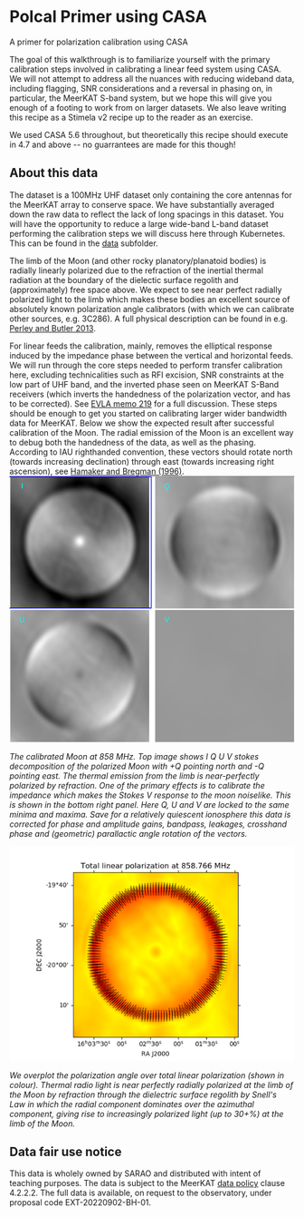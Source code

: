 # Polcal Primer using CASA
A primer for polarization calibration using CASA

The goal of this walkthrough is to familiarize yourself with the primary calibration steps involved in calibrating a linear feed system using CASA.
We will not attempt to address all the nuances with reducing wideband data, including flagging, SNR considerations and a reversal in phasing on,
in particular, the MeerKAT S-band system, but we hope this will give you enough of a footing to work from on larger datasets. We also leave writing this recipe
as a Stimela v2 recipe up to the reader as an exercise.

We used CASA 5.6 throughout, but theoretically this recipe should execute in 4.7 and above -- no guarrantees are made for this though!

About this data
--------------------
The dataset is a 100MHz UHF dataset only containing the core antennas for the MeerKAT array to conserve space. We have substantially averaged down the raw data to reflect the lack of long spacings in this dataset. You will have the opportunity to reduce a large wide-band L-band dataset performing the calibration steps we will discuss here through Kubernetes. This can be found in the [data](https://github.com/africalim/Polcal-Primer/tree/master/data) subfolder.

The limb of the Moon (and other rocky planatory/planatoid bodies) is radially linearly polarized due to the refraction of the inertial thermal radiation at the boundary of the dielectic surface regolith and (approximately) free space above. We expect to see near perfect radially polarized light
to the limb which makes these bodies an excellent source of absolutely known polarization angle calibrators (with which we can calibrate other sources, e.g. 3C286). A full physical description can be found in e.g. [Perley and Butler 2013](https://iopscience.iop.org/article/10.1088/0067-0049/206/2/16/meta).

For linear feeds the calibration, mainly, removes the elliptical response induced by the impedance phase between the vertical and horizontal feeds. We will run through the core steps needed to perform transfer calibration here, excluding technicalities such as RFI excision, SNR constraints at the low part of UHF band, and the inverted phase seen on MeerKAT S-Band receivers (which inverts the handedness of the polarization vector, and has to be corrected). See [EVLA memo 219](https://library.nrao.edu/public/memos/evla/EVLAM_219.pdf) for a full discussion. These steps should be enough to get you started on calibrating larger wider bandwidth data for MeerKAT. Below we show the expected result after successful calibration of the Moon. The radial emission of the Moon is an excellent way to debug both the handedness of the data, as well as the phasing. According to IAU righthanded convention, these vectors should rotate north (towards increasing declination) through east (towards increasing right ascension), see [Hamaker and Bregman (1996)](https://doi.org/10.1051/aas:1996147).
![IQUV Moon](https://raw.githubusercontent.com/africalim/Polcal-Primer/master/resultsIQUV.png)

*The calibrated Moon at 858 MHz. Top image shows I Q U V stokes decomposition of the polarized Moon with +Q pointing north and -Q pointing east. The thermal emission from the limb is near-perfectly polarized by refraction. One of the primary effects is to calibrate the impedance which
makes the Stokes V response to the moon noiselike. This is shown in the bottom right panel. Here Q, U and V are locked to the same minima and maxima. Save for a relatively quiescent ionosphere this data is corrected for phase and amplitude gains, bandpass, leakages, crosshand phase and (geometric) parallactic angle rotation of the vectors.*

![Lunar polarization vectors](https://raw.githubusercontent.com/africalim/Polcal-Primer/master/final_pol_vectors.png)

*We overplot the polarization angle over total linear polarization (shown in colour). Thermal radio light is near perfectly radially polarized at the limb of the Moon by refraction through the dielectric surface regolith by Snell's Law in which the radial component dominates over the azimuthal component, giving rise to increasingly polarized light (up to 30+%) at the limb of the Moon.*


Data fair use notice
---------------------
This data is wholely owned by SARAO and distributed with intent of teaching purposes. The data is subject to the MeerKAT [data policy](https://www.sarao.ac.za/wp-content/uploads/2019/12/MeerKAT-Telescope-and-Data-Access-Guidelines.pdf) clause 4.2.2.2. 
The full data is available, on request to the observatory, under proposal code EXT-20220902-BH-01.
